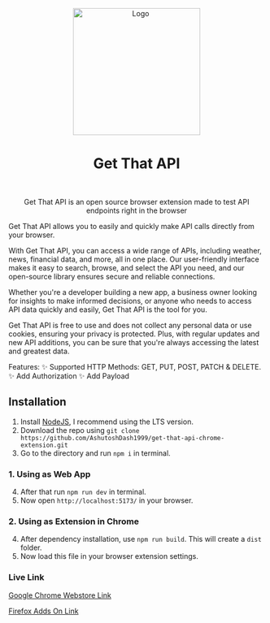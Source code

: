 <p align="center">
<img width="250" alt="Logo" src="https://github.com/AshutoshDash1999/get-that-api-chrome-extension/blob/master/public/logo.png"/>
</p>

<h1 align="center">Get That API</h1>
<br/>

<p align="center">Get That API is an open source browser extension made to test API endpoints right in the browser</p>

Get That API allows you to easily and quickly make API calls directly from your browser.

With Get That API, you can access a wide range of APIs, including weather, news, financial data, and more, all in one place. Our user-friendly interface makes it easy to search, browse, and select the API you need, and our open-source library ensures secure and reliable connections.

Whether you're a developer building a new app, a business owner looking for insights to make informed decisions, or anyone who needs to access API data quickly and easily, Get That API is the tool for you.

Get That API is free to use and does not collect any personal data or use cookies, ensuring your privacy is protected. Plus, with regular updates and new API additions, you can be sure that you're always accessing the latest and greatest data.

Features:
✨ Supported HTTP Methods: GET, PUT, POST, PATCH & DELETE.
✨ Add Authorization
✨ Add Payload

## Installation

1. Install [NodeJS](https://nodejs.org/en/), I recommend using the LTS version.
2. Download the repo using `git clone https://github.com/AshutoshDash1999/get-that-api-chrome-extension.git`
3. Go to the directory and run `npm i` in terminal.

### 1. Using as Web App

4. After that run `npm run dev` in terminal.
5. Now open `http://localhost:5173/` in your browser.

### 2. Using as Extension in Chrome

4. After dependency installation, use `npm run build`. This will create a `dist` folder.
5. Now load this file in your browser extension settings. 

### Live Link

[Google Chrome Webstore Link](https://chrome.google.com/webstore/detail/get-that-api/dogjkacjoihbjjhmdnpoidblknfaocao)

[Firefox Adds On Link](https://addons.mozilla.org/en-US/firefox/addon/get-that-api/)
